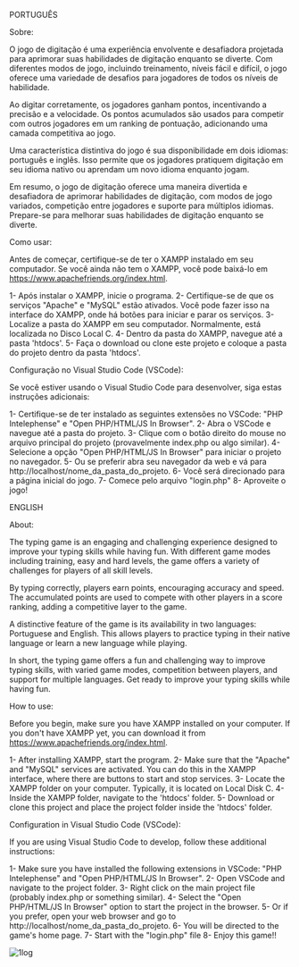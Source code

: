 PORTUGUÊS

Sobre:

O jogo de digitação é uma experiência envolvente e desafiadora projetada para aprimorar suas habilidades de digitação enquanto se diverte. Com diferentes modos de jogo, incluindo treinamento, níveis fácil e difícil, o jogo oferece uma variedade de desafios para jogadores de todos os níveis de habilidade.

Ao digitar corretamente, os jogadores ganham pontos, incentivando a precisão e a velocidade. Os pontos acumulados são usados para competir com outros jogadores em um ranking de pontuação, adicionando uma camada competitiva ao jogo.

Uma característica distintiva do jogo é sua disponibilidade em dois idiomas: português e inglês. Isso permite que os jogadores pratiquem digitação em seu idioma nativo ou aprendam um novo idioma enquanto jogam.

Em resumo, o jogo de digitação oferece uma maneira divertida e desafiadora de aprimorar habilidades de digitação, com modos de jogo variados, competição entre jogadores e suporte para múltiplos idiomas. Prepare-se para melhorar suas habilidades de digitação enquanto se diverte.

Como usar:

Antes de começar, certifique-se de ter o XAMPP instalado em seu computador. Se você ainda não tem o XAMPP, você pode baixá-lo em https://www.apachefriends.org/index.html.

1- Após instalar o XAMPP, inicie o programa.
2- Certifique-se de que os serviços "Apache" e "MySQL" estão ativados. Você pode fazer isso na interface do XAMPP, onde há botões para iniciar e parar os serviços.
3- Localize a pasta do XAMPP em seu computador. Normalmente, está localizada no Disco Local C.
4- Dentro da pasta do XAMPP, navegue até a pasta 'htdocs'.
5- Faça o download ou clone este projeto e coloque a pasta do projeto dentro da pasta 'htdocs'.

Configuração no Visual Studio Code (VSCode):

Se você estiver usando o Visual Studio Code para desenvolver, siga estas instruções adicionais:

1- Certifique-se de ter instalado as seguintes extensões no VSCode: "PHP Intelephense" e "Open PHP/HTML/JS In Browser".
2- Abra o VSCode e navegue até a pasta do projeto.
3- Clique com o botão direito do mouse no arquivo principal do projeto (provavelmente index.php ou algo similar).
4- Selecione a opção "Open PHP/HTML/JS In Browser" para iniciar o projeto no navegador.
5- Ou se preferir abra seu navegador da web e vá para http://localhost/nome_da_pasta_do_projeto.
6- Você será direcionado para a página inicial do jogo.
7- Comece pelo arquivo "login.php"
8- Aproveite o jogo!

ENGLISH

About:

The typing game is an engaging and challenging experience designed to improve your typing skills while having fun. With different game modes including training, easy and hard levels, the game offers a variety of challenges for players of all skill levels.

By typing correctly, players earn points, encouraging accuracy and speed. The accumulated points are used to compete with other players in a score ranking, adding a competitive layer to the game.

A distinctive feature of the game is its availability in two languages: Portuguese and English. This allows players to practice typing in their native language or learn a new language while playing.

In short, the typing game offers a fun and challenging way to improve typing skills, with varied game modes, competition between players, and support for multiple languages. Get ready to improve your typing skills while having fun.

How to use:

Before you begin, make sure you have XAMPP installed on your computer. If you don't have XAMPP yet, you can download it from https://www.apachefriends.org/index.html.

1- After installing XAMPP, start the program.
2- Make sure that the "Apache" and "MySQL" services are activated. You can do this in the XAMPP interface, where there are buttons to start and stop services.
3- Locate the XAMPP folder on your computer. Typically, it is located on Local Disk C.
4- Inside the XAMPP folder, navigate to the 'htdocs' folder.
5- Download or clone this project and place the project folder inside the 'htdocs' folder.

Configuration in Visual Studio Code (VSCode):

If you are using Visual Studio Code to develop, follow these additional instructions:

1- Make sure you have installed the following extensions in VSCode: "PHP Intelephense" and "Open PHP/HTML/JS In Browser".
2- Open VSCode and navigate to the project folder.
3- Right click on the main project file (probably index.php or something similar).
4- Select the "Open PHP/HTML/JS In Browser" option to start the project in the browser.
5- Or if you prefer, open your web browser and go to http://localhost/nome_da_pasta_do_projeto.
6- You will be directed to the game's home page.
7- Start with the "login.php" file
8- Enjoy this game!!

![1log](https://github.com/Serpa153/KeyboardPractice/assets/121724304/2c155ba3-4107-43eb-b8e8-df9bcb175c27)
